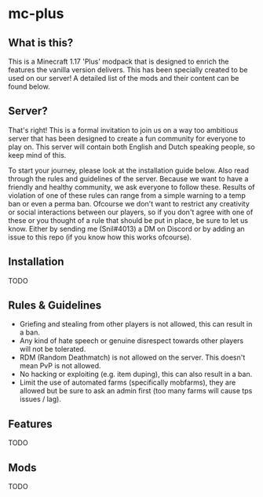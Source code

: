 # mc-plus

## What is this?
This is a Minecraft 1.17 'Plus' modpack that is designed to enrich the features the vanilla version delivers. This has been specially created to be used on our server! A detailed list of the mods and their content can be found below.

## Server?
That's right! This is a formal invitation to join us on a way too ambitious server that has been designed to create a fun community for everyone to play on. This server will contain both English and Dutch speaking people, so keep mind of this.

To start your journey, please look at the installation guide below. Also read through the rules and guidelines of the server. Because we want to have a friendly and healthy community, we ask everyone to follow these. Results of violation of one of these rules can range from a simple warning to a temp ban or even a perma ban. Ofcourse we don't want to restrict any creativity or social interactions between our players, so if you don't agree with one of these or you thought of a rule that should be put in place, be sure to let us know. Either by sending me (Snil#4013) a DM on Discord or by adding an issue to this repo (if you know how this works ofcourse).

## Installation
TODO

## Rules & Guidelines
- Griefing and stealing from other players is not allowed, this can result in a ban.
- Any kind of hate speech or genuine disrespect towards other players will not be tolerated.
- RDM (Random Deathmatch) is not allowed on the server. This doesn't mean PvP is not allowed.
- No hacking or exploiting (e.g. item duping), this can also result in a ban.
- Limit the use of automated farms (specifically mobfarms), they are allowed but be sure to ask an admin first (too many farms will cause tps issues / lag).

## Features
TODO

## Mods
TODO
